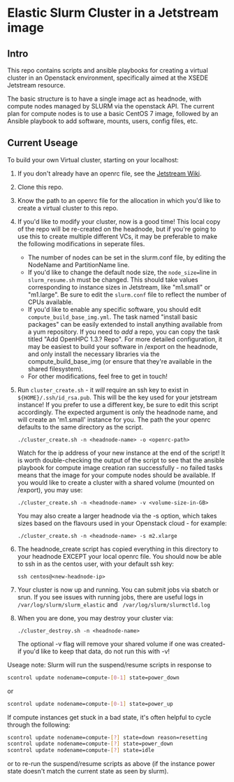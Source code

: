 # Elastic Slurm Cluster in a Jetstream image

## Intro

This repo contains scripts and ansible playbooks for creating a virtual 
cluster in an Openstack environment, specifically aimed at the XSEDE 
Jetstream resource.

The basic structure is to have a single image act as headnode, with
compute nodes managed by SLURM via the openstack API.
The current plan for compute nodes is to
use a basic CentOS 7 image, followed by an Ansible playbook to add 
software, mounts, users, config files, etc. 

## Current Useage
To build your own Virtual cluster, starting on your localhost:

1. If you don't already have an openrc file, see the 
   [Jetstream Wiki](https://wiki.jetstream-cloud.org).

1. Clone this repo.

1. Know the path to an openrc file for the allocation in which you'd like to create a 
   virtual cluster to this repo. 

1. If you'd like to modify your cluster, now is a good time!
   This local copy of the repo will be re-created on the headnode, but
   if you're going to use this to create multiple different VCs, it may be 
   preferable to make the following modifications in seperate files.
   * The number of nodes can be set in the slurm.conf file, by editing
   the NodeName and PartitionName line. 
   * If you'd like to change the default node size, the ```node_size=```line 
     in ```slurm_resume.sh``` must be changed.
     This should take values corresponding to instance sizes in Jetstream, like
     "m1.small" or "m1.large". Be sure to edit the ```slurm.conf``` file to 
     reflect the number of CPUs available.
   * If you'd like to enable any specific software, you should edit 
     ```compute_build_base_img.yml```. The task named "install basic packages"
     can be easily extended to install anything available from a yum 
     repository. If you need to *add* a repo, you can copy the task
     titled "Add OpenHPC 1.3.? Repo". For more detailed configuration,
     it may be easiest to build your software in /export on the headnode,
     and only install the necessary libraries via the compute_build_base_img
     (or ensure that they're available in the shared filesystem).
   * For other modifications, feel free to get in touch!

1. Run ```cluster_create.sh``` - it *will* require an ssh key to exist in
   ```${HOME}/.ssh/id_rsa.pub```. This will be the key used for your jetstream
   instance! If you prefer to use a different key, be sure to edit this
   script accordingly. The expected argument is only the headnode name, 
   and will create an 'm1.small' instance for you. The path the your openrc 
   defaults to the same directory as the script.

   ```./cluster_create.sh -n <headnode-name> -o <openrc-path>```

   Watch for the ip address of your new instance at the end of the script!
   It is worth double-checking the output of the script to see that the ansible
   playbook for compute image creation ran successfully - no failed tasks means
   that the image for your compute nodes should be available.
   If you would like to create a cluster with a shared volume (mounted 
   on /export), you may use:

   ```./cluster_create.sh -n <headnode-name> -v <volume-size-in-GB>```
   
   You may also create a larger headnode via the -s option, which takes sizes
   based on the flavours used in your Openstack cloud - for example:

   ```./cluster_create.sh -n <headnode-name> -s m2.xlarge```

1. The headnode_create script has copied everything in this directory 
   to your headnode EXCEPT your local openrc file. You should now be able to ssh in
   as the centos user, with your default ssh key: 
   
   ```ssh centos@<new-headnode-ip>```

1. Your cluster is now up and running. You can submit jobs via sbatch or srun. If you
   see issues with running jobs, there are useful logs in
   ``` /var/log/slurm/slurm_elastic```
   and
   ``` /var/log/slurm/slurmctld.log```

1. When you are done, you may destroy your cluster via:

   ```./cluster_destroy.sh -n <headnode-name>```
   
   The optional -v flag will remove your shared volume if one was created- if you'd 
   like to keep that data, do not run this with -v!
   
   

Useage note:
Slurm will run the suspend/resume scripts in response to 

``` bash
scontrol update nodename=compute-[0-1] state=power_down
```
 
or

```bash
scontrol update nodename=compute-[0-1] state=power_up
```

If compute instances get stuck in a bad state, it's often helpful to
cycle through the following:

``` bash
scontrol update nodename=compute-[?] state=down reason=resetting
scontrol update nodename=compute-[?] state=power_down
scontrol update nodename=compute-[?] state=idle
```

or to re-run the suspend/resume scripts as above (if the instance
power state doesn't match the current state as seen by slurm).
